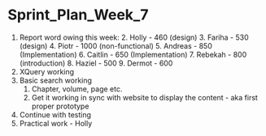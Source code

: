 # Sprint_Plan_Week_7
1. Report word owing this week:
    2. Holly - 460 (design)
    3. Fariha - 530 (design)
    4. Piotr - 1000 (non-functional)
    5. Andreas - 850 (Implementation)
    6. Caitlin - 650 (Implementation)
    7. Rebekah - 800 (introduction)
    8. Haziel - 500
    9. Dermot - 600
2. XQuery working
3. Basic search working
    1. Chapter, volume, page etc.
    2. Get it working in sync with website to display the content - aka first proper prototype
4. Continue with testing
5. Practical work - Holly